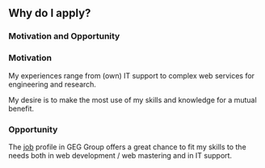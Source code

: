 ## Why do I apply?

### Motivation and Opportunity <!-- .element: class="fragment" -->

<!-- NEXT-V -->

### Motivation

My experiences range from (own) IT support to complex web services for engineering and research. <!-- .element: class="fragment" style="text-align: left;" -->

My desire is to make the most use of my skills and knowledge for a mutual benefit. <!-- .element: class="fragment" style="text-align: left;" -->

<!-- NEXT-V -->

### Opportunity

The <!--
.element: class="fragment" style="text-align: left;" --> [job](https://geg.ethz.ch/open-positions/) <!--
  .element: target="_blank" --> profile in GEG Group offers a great chance to fit my skills to the needs both in web development / web mastering and in IT support.
